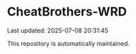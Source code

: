# CheatBrothers-WRD

Last updated: 2025-07-08 20:31:45

This repository is automatically maintained.

